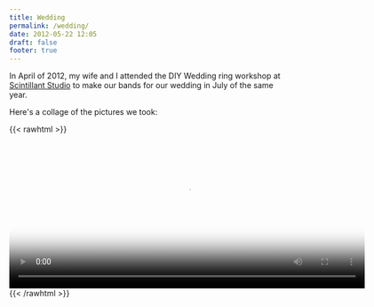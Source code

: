 ```yaml
---
title: Wedding
permalink: /wedding/
date: 2012-05-22 12:05
draft: false
footer: true
---
```


In April of 2012, my wife and I attended the DIY Wedding ring workshop at [Scintillant Studio​](http://www.diyweddingrings.com/) to make our bands for our wedding in July of the same year.

Here's a collage of the pictures we took:

{{< rawhtml >}}    
<html>
  <head>
    <title>Laissez les bon temps rouler</title>
    <link href="http://vjs.zencdn.net/c/video-js.css" rel="stylesheet">
    <script src="http://vjs.zencdn.net/c/video.js"></script>
  </head>
  <body>
    <video id="my_video_1" class="video-js vjs-default-skin" controls
      preload="auto" width="640" height="264" poster="/images/rings.png"
      data-setup="{}">
      <source src="assets/wedding_rings.m4v" type='video/mp4'>
    </video>
  </body>
</html>
{{< /rawhtml >}}
